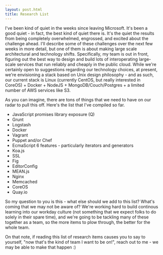 ```yaml
---
layout: post.html
title: Research List
---
```


I've been kind of quiet in the weeks since leaving Microsoft. It's been a good quiet - in fact, the best kind of quiet there is. It's the quiet the results from being completely overwhelmed, engrossed, and excited about the challenge ahead. I'll describe some of these challenges over the next few weeks in more detail, but one of them is about making large scale architectural and technology shifts. Specifically, my team is out in front, figuring out the best way to design and build lots of interoperating large-scale services that run reliably and cheaply in the public cloud. While we're certainly open to suggestions regarding our technology choices, at present, we're envisioning a stack based on Unix design philosophy - and as such, our current stack is Linux (currently CentOS, but really interested in CoreOS) + Docker + NodeJS + MongoDB/Couch/Postgres + a limited number of AWS services like S3.

As you can imagine, there are tons of things that we need to have on our radar to pull this off. Here's the list that I've compiled so far.

* JavaScript promises library exposure (Q)
* Grunt
* Logstash
* Docker
* Vagrant
* Puppet and/or Chef
* EcmaScript 6 features - particularly iterators and generators
* Koa.js
* SSL
* Fig
* EditorConfig
* MEAN.js
* Nginx
* Memcached
* CoreOS
* Quay.io

So my question to you is this - what else should we add to this list? What's coming that we may not be aware of? We're working hard to build continous learning into our workday culture (not something that we expect folks to do solely in their spare time), and we're going to be tackling many of these together as a team, so the more items to plow through, the better for the whole team.

On that note, if reading this list of research items causes you to say to yourself, "now that's the kind of team I want to be on!", reach out to me - we may be able to make that happen :)